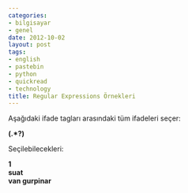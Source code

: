 ```yaml
---
categories:
- bilgisayar
- genel
date: 2012-10-02
layout: post
tags:
- english
- pastebin
- python
- quickread
- technology
title: Regular Expressions Örnekleri
---
```


Aşağıdaki ifade tagları arasındaki tüm ifadeleri seçer:  
  
**(.\*?)**  
  
Seçilebilecekleri:  
  
**1**  
**suat**  
**van gurpinar**
